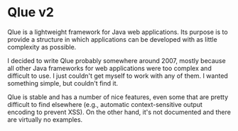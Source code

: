 # Qlue v2

Qlue is a lightweight framework for Java web applications. Its purpose is to provide a structure
in which applications can be developed with as little complexity as possible.

I decided to write Qlue probably somewhere around 2007, mostly because all other Java frameworks
for web applications were too complex and difficult to use. I just couldn't get myself to work
with any of them. I wanted something simple, but couldn't find it.

Qlue is stable and has a number of nice features, even some that are pretty difficult to find elsewhere
(e.g., automatic context-sensitive output encoding to prevent XSS). On the other hand, it's not documented
and there are virtually no examples.
